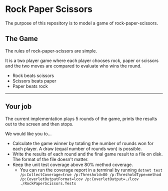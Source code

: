 ﻿# Rock Paper Scissors

The purpose of this repository is to model a game of rock-paper-scissors.

## The Game

The rules of rock-paper-scissors are simple.

It is a two player game where each player chooses rock, paper or scissors and the two moves are compared to evaluate who wins the round.

- Rock beats scissors
- Scissors beats paper
- Paper beats rock

---

## Your job

The current implementation plays 5 rounds of the game, prints the results out to the screen and then stops.

We would like you to...

- Calculate the game winner by totaling the number of rounds won for each player. A draw (equal number of rounds won) is possible.
- Write the results of each round and the final game result to a file on disk. The format of the file doesn't matter.
- Keep the unit test coverage above 80% method coverage.
  - You can run the coverage report in a terminal by running `dotnet test /p:CollectCoverage=true /p:Threshold=80 /p:ThresholdType=method /p:CoverletOutputFormat=lcov /p:CoverletOutput=./lcov ./RockPaperScissors.Tests`
